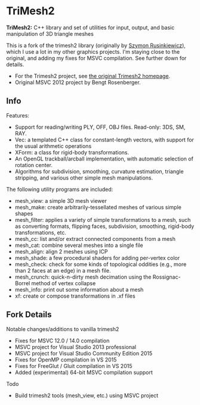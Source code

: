 # TriMesh2

**TriMesh2:** C++ library and set of utilities for input, output, and basic manipulation of 3D triangle meshes

This is a fork of the trimesh2 library (originally by [Szymon Rusinkiewicz](https://www.cs.princeton.edu/~smr/)), which I use a lot in my other graphics projects. I'm staying close to the original, and adding my fixes for MSVC compilation. See further down for details.

 * For the Trimesh2 project, see [the original Trimesh2 homepage](http://gfx.cs.princeton.edu/proj/trimesh2/).
 * Original MSVC 2012 project by Bengt Rosenberger.

## Info
Features: 

 * Support for reading/writing PLY, OFF, OBJ files. Read-only: 3DS, SM, RAY.
 * Vec: a templated C++ class for constant-length vectors, with support for the usual arithmetic operations
 * XForm: a class for rigid-body transformations.
 * An OpenGL trackball/arcball implementation, with automatic selection of rotation center.
 * Algorithms for subdivision, smoothing, curvature estimation, triangle stripping, and various other simple mesh manipulations.

The following utility programs are included:

 * mesh_view: a simple 3D mesh viewer
 * mesh_make: create arbitrarily-tessellated meshes of various simple shapes
 * mesh_filter: applies a variety of simple transformations to a mesh, such as converting formats, flipping faces, subdivision, smoothing, rigid-body transformations, etc.
 * mesh_cc: list and/or extract connected components from a mesh
 * mesh_cat: combine several meshes into a single file
 * mesh_align: align 2 meshes using ICP
 * mesh_shade: a few procedural shaders for adding per-vertex color
 * mesh_check: check for some kinds of topological oddities (e.g., more than 2 faces at an edge) in a mesh file.
 * mesh_crunch: quick-n-dirty mesh decimation using the Rossignac-Borrel method of vertex collapse
 * mesh_info: print out some information about a mesh
 * xf: create or compose transformations in .xf files

## Fork Details

Notable changes/additions to vanilla trimesh2
 * Fixes for MSVC 12.0 / 14.0 compilation
 * MSVC project for Visual Studio 2013 professional
 * MSVC project for Visual Studio Community Edition 2015
 * Fixes for OpenMP compilation in VS 2015
 * Fixes for FreeGlut / Gluit compilation in VS 2015
 * Added (experimental) 64-bit MSVC compilation support

Todo
 * Build trimesh2 tools (mesh_view, etc.) using MSVC project
